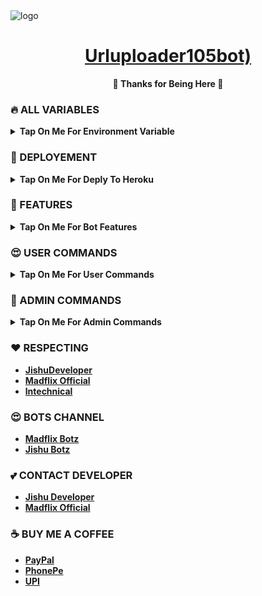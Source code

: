 <img src="https://graph.org/file/ad48ac09b1e6f30d2dae4.jpg" alt="logo" target="/blank">

<h1 align="center">
 <b><a href="[(http://t.me/Urluploader105bot)" target="/blank">Urluploader105bot)</a></>
</h1>

<p align="center">🩷 Thanks for Being Here 🩷</p>





### 🔥 ALL VARIABLES

<b><details><summary>Tap On Me For Environment Variable</summary>

* `API_ID` - Get API ID From <a href="https://my.telegram.org" target="/blank">Telegram Auth</a> 
* `API_HASH` - Get API HASH From <a href="https://my.telegram.org" target="/blank">Telegram Auth</a>
* `BOT_TOKEN` - Get BOT TOKEN From <a href="https://t.me/BotFather" target="/blank">Bot Father</a>
* `ADMIN` - Add Your User ID, If Multiple Is Use Space To Split
* `LOG_CHANNEL` - Bot Logs Channel To Sending User Data & 4GB Premium Client To Use, Id Must Startswith -100 & Make Sure Bot Is Admin In This Channel
* `DATABASE_URL` - Mongo Database URL From <a href="https://cloud.mongodb.com" target="/blank">Mongo DB</a>
* `DATABASE_NAME`  - Your Mongo Database Name From Mongo DB (Optional)
* `FORCE_SUBS` - Your Force Subscribe Channel Username Without @ (Optional)
* `START_PIC` - Your Bot Start Command Pic (Optional)
* `STRING_SESSION` - Premium 4GB Client Pyrogram v2 String Session, You Can Get It From <a href="https://t.me/StringGenXRobot" target="/blank">String Gen Bot</a> (Optional)
</b>
</details>



### 📶 DEPLOYEMENT

<b><details><summary>Tap On Me For Deply To Heroku</summary>

 - Deploy To Heroku
<p>
<a href="https://heroku.com/deploy?template=https://github.com/JishuDeveloper/[Rename-Bot-4GB](http://t.me/Urluploader105bot)"> <img src="https://www.herokucdn.com/deploy/button.svg" alt="Deploy"> </a>
</p>
</b>
</details>



### 🥰 FEATURES

<b><details><summary>Tap On Me For Bot Features</summary>

 - Renames Very Fast.
 - Support 4GB Rename With Upgrade Plan.
 - Permanent Thumbnail Support.
 - Supports Broadcasts.
 - Set Custom Caption.
 - Has A Custom Start-Up Pic.
 - Force Subscribe Available.
 - Supports Unlimited Renaming At A Time.
 - Deploy To Koyeb + Heroku + Railway.
 - Developer Service 24x7. 🔥
</b>
</details>



### 😍 USER COMMANDS

<b><details><summary>Tap On Me For User Commands</summary>

```
start - Check If The Bot Is Running.
viewthumb - To View Current Thumbnail.
delthumb - To Delete Current Thumbnail.
set_caption - To Set A Custom Caption.
see_caption - To See Your Custom Caption.
del_caption - To Delete Custom Caption.
ping - To Check Bot Ping.
myplan - To View User Current Plan.
donate - To Support Developer.
upgrade - To View All Plans With Price List.
```
</b>
</details>



### 🔐 ADMIN COMMANDS

<b><details><summary>Tap On Me For Admin Commands</summary>

```
users - Use This Command To See Total Users [Admins Only].
allids - Use This Command To See All Users IDs List [Admins Only].
broadcast - Message Broadcast Command [Admins Only].
warn - Use This Command To Send A Message To A User [Admins Only].
ceasepower - To Cease (Downgrade) Renaming Capacity [Admins Only].
resetpower - To Reset Renaming Capacity (To Default 2GB) [Admins Only].
addpremium - To Upgrade User Plan [Admins Only].
restart - Use This Command To Cancel All Process And Restart The Bot [Admins Only].
```
</b>
</details>



### ❤️ RESPECTING
- [JishuDeveloper](https://github.com/JishuDeveloper)
- [Madflix Official](https://github.com/jishusinha) 
- [lntechnical](https://github.com/lntechnical2)

### 😍 BOTS CHANNEL
- [Madflix Botz](https://t.me/Madflix_Bots)
- [Jishu Botz](https://t.me/JishuBotz)

### 💕 CONTACT DEVELOPER
- [Jishu Developer](https://t.me/JishuDeveloper)
- [Madflix Official](https://t.me/MadflixOfficials)

### ☕ BUY ME A COFFEE
- [PayPal](https://paypal.me/jishudeveloper/2.50USD)
- [PhonePe](https://graph.org/file/6822df5af3a2e80637172.jpg)
- [UPI](https://graph.org/file/b831109be4acff5c966d2.jpg)
